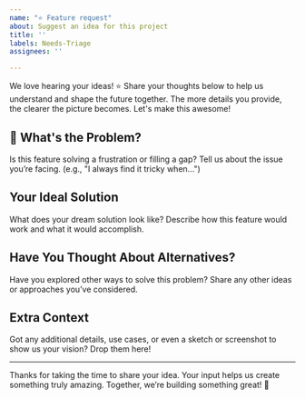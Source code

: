 ```yaml
---
name: "⭐ Feature request"
about: Suggest an idea for this project
title: ''
labels: Needs-Triage
assignees: ''

---
```


We love hearing your ideas! ⭐ Share your thoughts below to help us understand and shape the future together. The more details you provide, the clearer the picture becomes. Let's make this awesome!

## 🧐 What's the Problem?
Is this feature solving a frustration or filling a gap? Tell us about the issue you’re facing. (e.g., "I always find it tricky when...")

## Your Ideal Solution
What does your dream solution look like? Describe how this feature would work and what it would accomplish.

## Have You Thought About Alternatives?
Have you explored other ways to solve this problem? Share any other ideas or approaches you’ve considered.

## Extra Context
Got any additional details, use cases, or even a sketch or screenshot to show us your vision? Drop them here!

---

Thanks for taking the time to share your idea. Your input helps us create something truly amazing. Together, we’re building something great! 🚀
